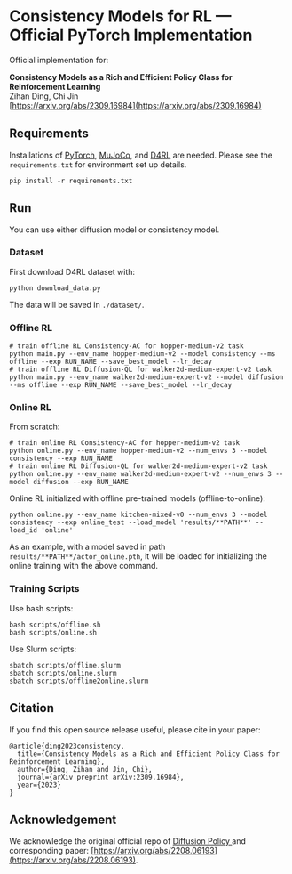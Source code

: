 # Consistency Models for RL &mdash; Official PyTorch Implementation
Official implementation for:

**Consistency Models as a Rich and Efficient Policy Class for Reinforcement Learning**<br>
Zihan Ding, Chi Jin <br>
[https://arxiv.org/abs/2309.16984](https://arxiv.org/abs/2309.16984) <br>

## Requirements
Installations of [PyTorch](https://pytorch.org/), [MuJoCo](https://github.com/deepmind/mujoco), and [D4RL](https://github.com/Farama-Foundation/D4RL) are needed. Please see the ``requirements.txt`` for environment set up details.
```
pip install -r requirements.txt
```

## Run
You can use either diffusion model or consistency model.

### Dataset
First download D4RL dataset with:
```
python download_data.py
```
The data will be saved in `./dataset/`.

### Offline RL
```
# train offline RL Consistency-AC for hopper-medium-v2 task
python main.py --env_name hopper-medium-v2 --model consistency --ms offline --exp RUN_NAME --save_best_model --lr_decay
# train offline RL Diffusion-QL for walker2d-medium-expert-v2 task
python main.py --env_name walker2d-medium-expert-v2 --model diffusion --ms offline --exp RUN_NAME --save_best_model --lr_decay
```
### Online RL
From scratch:
```
# train online RL Consistency-AC for hopper-medium-v2 task
python online.py --env_name hopper-medium-v2 --num_envs 3 --model consistency --exp RUN_NAME
# train online RL Diffusion-QL for walker2d-medium-expert-v2 task
python online.py --env_name walker2d-medium-expert-v2 --num_envs 3 --model diffusion --exp RUN_NAME
```
Online RL initialized with offline pre-trained models (offline-to-online):
```
python online.py --env_name kitchen-mixed-v0 --num_envs 3 --model consistency --exp online_test --load_model 'results/**PATH**' --load_id 'online'
```
As an example, with a model saved in path `results/**PATH**/actor_online.pth`, it will be loaded for initializing the online training with the above command.

### Training Scripts
Use bash scripts:
```
bash scripts/offline.sh
bash scripts/online.sh
```

Use Slurm scripts:
```
sbatch scripts/offline.slurm
sbatch scripts/online.slurm
sbatch scripts/offline2online.slurm
```


## Citation

If you find this open source release useful, please cite in your paper:
```
@article{ding2023consistency,
  title={Consistency Models as a Rich and Efficient Policy Class for Reinforcement Learning},
  author={Ding, Zihan and Jin, Chi},
  journal={arXiv preprint arXiv:2309.16984},
  year={2023}
}
```

## Acknowledgement
We acknowledge the original official repo of [Diffusion Policy
](https://github.com/Zhendong-Wang/Diffusion-Policies-for-Offline-RL)
 and corresponding paper: [https://arxiv.org/abs/2208.06193](https://arxiv.org/abs/2208.06193).

